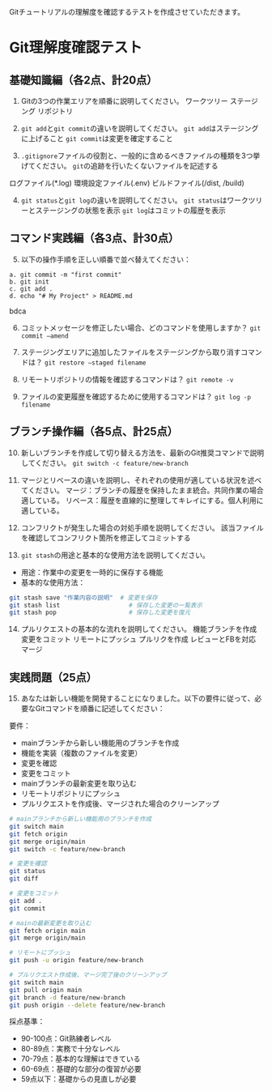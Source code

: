 Gitチュートリアルの理解度を確認するテストを作成させていただきます。

# Git理解度確認テスト

## 基礎知識編（各2点、計20点）

1. Gitの3つの作業エリアを順番に説明してください。
ワークツリー
ステージング
リポジトリ

2. `git add`と`git commit`の違いを説明してください。
`git add`はステージングに上げること
`git commit`は変更を確定すること


3. `.gitignore`ファイルの役割と、一般的に含めるべきファイルの種類を3つ挙げてください。
`git`の追跡を行いたくないファイルを記述する

ログファイル(*.log)
環境設定ファイル(.env)
ビルドファイル(/dist, /build)


4. `git status`と`git log`の違いを説明してください。
`git status`はワークツリーとステージングの状態を表示
`git log`はコミットの履歴を表示

## コマンド実践編（各3点、計30点）

5. 以下の操作手順を正しい順番で並べ替えてください：
```
a. git commit -m "first commit"
b. git init
c. git add .
d. echo "# My Project" > README.md
```
bdca

6. コミットメッセージを修正したい場合、どのコマンドを使用しますか？
`git commit —amend`

7. ステージングエリアに追加したファイルをステージングから取り消すコマンドは？
`git restore —staged filename`

8. リモートリポジトリの情報を確認するコマンドは？
`git remote -v`

9. ファイルの変更履歴を確認するために使用するコマンドは？
`git log -p filename`

## ブランチ操作編（各5点、計25点）

10. 新しいブランチを作成して切り替える方法を、最新のGit推奨コマンドで説明してください。
`git switch -c feature/new-branch`

11. マージとリベースの違いを説明し、それぞれの使用が適している状況を述べてください。
マージ：ブランチの履歴を保持したまま統合。共同作業の場合適している。
リベース：履歴を直線的に整理してキレイにする。個人利用に適している。

12. コンフリクトが発生した場合の対処手順を説明してください。
該当ファイルを確認してコンフリクト箇所を修正してコミットする

13. `git stash`の用途と基本的な使用方法を説明してください。
- 用途：作業中の変更を一時的に保存する機能
- 基本的な使用方法：
```bash
git stash save "作業内容の説明"  # 変更を保存
git stash list                   # 保存した変更の一覧表示
git stash pop                    # 保存した変更を復元
```

14. プルリクエストの基本的な流れを説明してください。
機能ブランチを作成
変更をコミット
リモートにプッシュ
プルリクを作成
レビューとFBを対応
マージ

## 実践問題（25点）

15. あなたは新しい機能を開発することになりました。以下の要件に従って、必要なGitコマンドを順番に記述してください：

要件：
- mainブランチから新しい機能用のブランチを作成
- 機能を実装（複数のファイルを変更）
- 変更を確認
- 変更をコミット
- mainブランチの最新変更を取り込む
- リモートリポジトリにプッシュ
- プルリクエストを作成後、マージされた場合のクリーンアップ

```bash
# mainブランチから新しい機能用のブランチを作成
git switch main
git fetch origin
git merge origin/main
git switch -c feature/new-branch

# 変更を確認
git status
git diff

# 変更をコミット
git add .
git commit

# mainの最新変更を取り込む
git fetch origin main
git merge origin/main

# リモートにプッシュ
git push -u origin feature/new-branch

# プルリクエスト作成後、マージ完了後のクリーンアップ
git switch main
git pull origin main
git branch -d feature/new-branch
git push origin --delete feature/new-branch
```

採点基準：
- 90-100点：Git熟練者レベル
- 80-89点：実務で十分なレベル
- 70-79点：基本的な理解はできている
- 60-69点：基礎的な部分の復習が必要
- 59点以下：基礎からの見直しが必要
